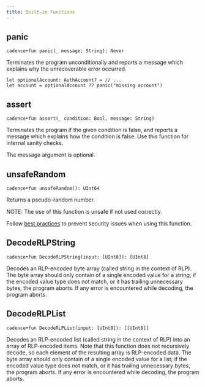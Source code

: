 ```yaml
---
title: Built-in Functions
---
```


## panic
`cadence•fun panic(_ message: String): Never`

  Terminates the program unconditionally
  and reports a message which explains why the unrecoverable error occurred.

  ```cadence
  let optionalAccount: AuthAccount? = // ...
  let account = optionalAccount ?? panic("missing account")
  ```

## assert
`cadence•fun assert(_ condition: Bool, message: String)`

  Terminates the program if the given condition is false,
  and reports a message which explains how the condition is false.
  Use this function for internal sanity checks.

  The message argument is optional.

## unsafeRandom
`cadence•fun unsafeRandom(): UInt64`

  Returns a pseudo-random number.

  NOTE: The use of this function is unsafe if not used correctly.

  Follow [best practices](https://github.com/ConsenSys/smart-contract-best-practices/blob/051ec2e42a66f4641d5216063430f177f018826e/docs/recommendations.md#remember-that-on-chain-data-is-public)
  to prevent security issues when using this function.

## DecodeRLPString

`cadence•fun DecodeRLPString(input: [UInt8]): [UInt8]`

  Decodes an RLP-encoded byte array (called string in the context of RLP). 
  The byte array should only contain of a single encoded value for a string; if the encoded value type does not match, or it has trailing unnecessary bytes, the program aborts.
  If any error is encountered while decoding, the program aborts.

## DecodeRLPList

`cadence•fun DecodeRLPList(input: [UInt8]): [[UInt8]]`

  Decodes an RLP-encoded list (called string in the context of RLP) into an array of RLP-encoded items.
  Note that this function does not recursively decode, so each element of the resulting array is RLP-encoded data.
  The byte array should only contain of a single encoded value for a list; if the encoded value type does not match, or it has trailing unnecessary bytes, the program aborts.
  If any error is encountered while decoding, the program aborts.